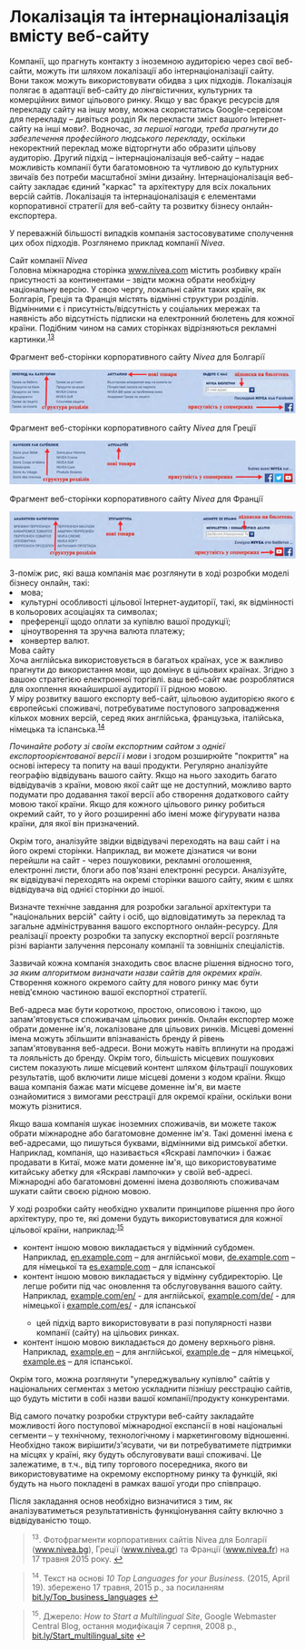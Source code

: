 # Локалізація та інтернаціоналізація вмісту веб-сайту

Компанії, що прагнуть контакту з іноземною аудиторією через свої веб-сайти, можуть іти шляхом локалізації або інтернаціоналізації сайту. Вони також можуть використовувати обидва з цих підходів. Локалізація полягає в адаптації веб-сайту до лінгвістичних, культурних та комерційних вимог цільового ринку. Якщо у вас бракує ресурсів для перекладу сайту на іншу мову, можна скористатись Google-сервісом для перекладу – дивіться розділ Як перекласти зміст вашого Інтернет-сайту на інші мови?. Водночас, *за першої нагоди, треба прагнути до забезпечення професійного людського перекладу*, оскільки некоректний переклад може відторгнути або образити цільову аудиторію. Другий підхід – інтернаціоналізація веб-сайту – надає можливість компанії бути багатомовною та чутливою до культурних звичаїв без потреби масштабної зміни дизайну. Інтернаціоналізація веб-сайту закладає єдиний "каркас" та архітектуру для всіх локальних версій сайтів. Локалізація та інтернаціоналізація є елементами корпоративної стратегії для веб-сайту та розвитку бізнесу онлайн-експортера. 

У переважній більшості випадків компанія застосовуватиме сполучення цих обох підходів. Розглянемо приклад компанії *Nivea*. 

<div class="space">
<div class="eoz-wrap">
<span class="eoz">Сайт компанії <i>Nivea</i></span>
<div class="eoz-text">
Головна міжнародна сторінка <a href="http://www.nivea.com">www.nivea.com</a> містить розбивку країн присутності за континентами – звідти можна обрати необхідну національну версію. У свою чергу, локальні сайти таких країн, як Болгарія, Греція та Франція містять відмінні структури розділів. Відмінними є і присутність/відсутність у соціальних мережах та наявність або відсутність підписки на електронний бюлетень для кожної країни. Подібним чином на самих сторінках відрізняються рекламні картинки.<sup><a href="#fn_13" id="reffn_13">13</a></sup>
</div>
</div>
</div>

Фрагмент веб-сторінки корпоративного сайту <i>Nivea</i> для Болгарії<br>
<p align="center"><img class="image" src="6.png"/></p>
Фрагмент веб-сторінки корпоративного сайту <i>Nivea</i> для Греції<br>
<p align="center"><img class="image" src="7.png"/></p>
Фрагмент веб-сторінки корпоративного сайту <i>Nivea</i> для Франції<br>
<p align="center"><img class="image" src="8.png"/></p>
З-поміж рис, які ваша компанія має розглянути в ході розробки моделі бізнесу онлайн, такі:
<li>мова;</li>
<li>культурні особливості цільової Інтернет-аудиторії, такі, як відмінності в кольорових асоціаціях та символах;</li>
<li>преференції щодо оплати за купівлю вашої продукції;</li>
<li>ціноутворення та зручна валюта платежу;</li>
<li>конвертер валют.</li>

<div class="space">
<div class="eoz-wrap">
<span class="eoz">Мова сайту</span>
<div class="eoz-text">
Хоча англійська використовується в багатьох країнах, усе ж важливо прагнути до використання мови, що  домінує в цільових країнах. Згідно з вашою стратегією електронної торгівлі. ваш веб-сайт має розроблятися для охоплення якнайширшої аудиторії її рідною мовою.<br>
У міру розвитку вашого експорту веб-сайт, цільовою аудиторією якого є європейські споживачі, потребуватиме поступового запровадження кількох мовних версій, серед яких англійська, французька, італійська, німецька та іспанська.<sup><a href="#fn_14" id="reffn_14">14</a></sup>
</div>
</div>
</div>

*Починайте роботу зі своїм експортним сайтом з однієї експортоорієнтованої версії і мови* і згодом розширюйте "покриття" на основі інтересу та попиту на ваші продукти. Регулярно аналізуйте географію відвідувань вашого сайту. Якщо на нього заходить багато відвідувачів з країни, мовою якої сайт ще не доступний, можливо варто подумати про додавання такої версії або створення додаткового сайту мовою такої країни. Якщо для кожного цільового ринку робиться окремий сайт, то у його розширенні або імені може фігурувати назва країни, для якої він призначений. 

Окрім того, аналізуйте звідки відвідувачі переходять на ваш сайт і на його окремі сторінки. Наприклад, ви можете дізнатися чи вони перейшли на сайт  - через пошуковики, рекламні оголошення, електронні листи, блоги або пов'язані електронні ресурси. Аналізуйте, як відвідувачі переходять на окремі сторінки вашого сайту, яким є шлях відвідувача від однієї сторінки до іншої.

Визначте технічне завдання для розробки загальної архітектури та "національних версій" сайту і осіб, що відповідатимуть за переклад та загальне адміністрування вашого експортного онлайн-ресурсу. Для реалізації проекту розробки та запуску експортної версії розгляньте різні варіанти залучення персоналу компанії та зовнішніх спеціалістів. 

Зазвичай кожна компанія знаходить своє власне рішення відносно того, *за яким алгоритмом визначати назви сайтів для окремих країн*. Створення кожного окремого сайту для нового ринку має бути невід'ємною частиною вашої експортної стратегії. 

Веб-адреса має бути короткою, простою, описовою і такою, що запам'ятовується споживачам цільових ринків. Онлайн експортер може обрати доменне ім'я, локалізоване для цільових ринків. Місцеві доменні імена можуть збільшити впізнаваність бренду й рівень запам'ятовування веб-адреси. Вони можуть навіть вплинути на продажі та лояльність до бренду. Окрім того, більшість місцевих пошукових систем показують лише місцевий контент шляхом фільтрації пошукових результатів, щоб включити лише місцеві домени з кодом країни. Якщо ваша компанія бажає мати місцеве доменне ім'я, ви маєте ознайомитися з вимогами реєстрації для окремої країни, оскільки вони можуть різнитися.

Якщо ваша компанія шукає іноземних споживачів, ви можете також обрати міжнародне або багатомовне доменне ім'я. Такі доменні імена є веб-адресами, що пишуться буквами, відмінними від римської абетки. Наприклад, компанія, що називається «Яскраві лампочки» і бажає продавати в Китаї, може мати доменне ім'я, що використовуватиме китайську абетку для «Яскраві лампочки» у своїй веб-адресі. Міжнародні або багатомовні доменні імена дозволяють споживачам шукати сайти своєю рідною мовою.

У ході розробки сайту необхідно ухвалити принципове рішення про його архітектуру, про те, які домени будуть використовуватися для кожної цільової країни, наприклад:<sup><a href="#fn_15" id="reffn_15">15</a></sup>
<ul type="disc">
<li>контент іншою мовою викладається у відмінний субдомен. Наприклад, <a href="http://en.example.com">en.example.com</a> – для англійської мови, <a href="http://de.example.com">de.example.com</a> – для німецької та <a href="http://es.example.com">es.example.com</a> – для іспанської</li>
<li>контент іншою мовою викладається у відмінну субдиректорію. Це легше робити під час оновлення та обслуговування вашого сайту. Наприклад, <a href="http://example.com/en/">example.com/en/</a> - для англійської, <a href="http://example.com/de/">example.com/de/</a> - для німецької і <a href="http://example.com/es/">example.com/es/</a> - для іспанської</li>
<ul type="circle">
<li>цей підхід варто використовувати в разі популярності назви компанії (сайту) на цільових ринках.</li>
</ul>
<li>контент іншою мовою викладається до домену верхнього рівня. Наприклад, <a href="http://example.en">example.en</a> – для англійської, <a href="http://example.de">example.de</a> – для німецької, <a href="http://example.es">example.es</a> – для іспанської.</li>
</ul>

Окрім того, можна розглянути "упереджувальну купівлю" сайтів у національних сегментах з метою ускладнити пізнішу реєстрацію сайтів, що будуть містити в собі назви вашої компанії/продукту конкурентами.

Від самого початку розробки структури веб-сайту закладайте можливості його поступової міжнародної експансії в нові національні сегменти – у технічному, технологічному і маркетинговому відношенні. Необхідно також вирішити/з'ясувати, чи ви потребуватимете підтримки на місцях у країні, яку будуть обслуговувати ваші споживачі. Це залежатиме, в т.ч., від типу торгового посередника, якого ви використовуватиме на окремому експортному ринку та функцій, які будуть на нього покладені в рамках вашої угоди про співпрацю.

Після закладання основ необхідно визначитися з тим, як аналізуватиметься результативність функціонування сайту включно з відвідуваністю тощо.

<blockquote id="fn_13">
<sup>13</sup>. Фотофрагменти корпоративних сайтів Nivea для Болгарії (<a href="http://www.nivea.bg">www.nivea.bg</a>), Греції (<a href="http://www.nivea.gr">www.nivea.gr</a>) та Франції (<a href="http://www.nivea.fr">www.nivea.fr</a>) на 17 травня 2015 року. <a href="#reffn_13" title="Jump back to footnote [13] in the text."> ↩</a>
</blockquote>
<blockquote id="fn_14">
<sup>14</sup>. Текст на основі <i>10 Top Languages for your Business.</i> (2015, April 19). збережено 17 травня, 2015 р., за посиланням <a href="http://bit.ly/Top_business_languages">bit.ly/Top_business_languages</a> <a href="#reffn_14" title="Jump back to footnote [14] in the text."> ↩</a>
</blockquote>
<blockquote id="fn_15">
<sup>15</sup>. Джерело: <i>How to Start a Multilingual Site</i>, Google Webmaster Central Blog, остання модифікація 7 серпня, 2008 р., <a href="http://bit.ly/Start_multilingual_site">bit.ly/Start_multilingual_site</a> <a href="#reffn_15" title="Jump back to footnote [15] in the text."> ↩</a>
</blockquote>